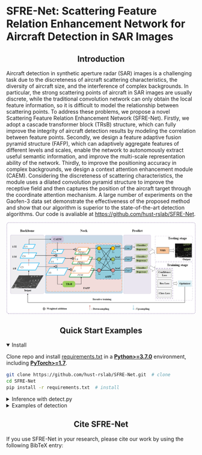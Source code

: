 # SFRE-Net: Scattering Feature Relation Enhancement Network for Aircraft Detection in SAR Images

## <div align="center">Introduction</div>
Aircraft detection in synthetic aperture radar (SAR) images is a challenging task due to the discreteness of aircraft scattering characteristics, the diversity of aircraft size, and the interference of complex backgrounds. In particular, the strong scattering points of aircraft in SAR images are usually discrete, while the traditional convolution network can only obtain the local feature information, so it is difficult to model the relationship between scattering points. To address these problems, we propose a novel Scattering Feature Relation Enhancement Network (SFRE-Net). Firstly, we adopt a cascade transformer block (TRsB) structure, which can fully improve the integrity of aircraft detection results by modeling the correlation between feature points. Secondly, we design a feature adaptive fusion pyramid structure (FAFP), which can adaptively aggregate features of different levels and scales, enable the network to autonomously extract useful semantic information, and improve the multi-scale representation ability of the network. Thirdly, to improve the positioning accuracy in complex backgrounds, we design a context attention enhancement module (CAEM). Considering the discreteness of scattering characteristics, the module uses a dilated convolution pyramid structure to improve the receptive field and then captures the position of the aircraft target through the coordinate attention mechanism. A large number of experiments on the Gaofen-3 data set demonstrate the effectiveness of the proposed method and show that our algorithm is superior to the state-of-the-art detection algorithms. Our code is avaliable at https://github.com/hust-rslab/SFRE-Net.

<img src="data/net/SFRE-Net.png" width="1000" >

## <div align="center">Quick Start Examples</div>
<details open>
<summary>Install</summary>

Clone repo and install [requirements.txt](https://github.com/ultralytics/yolov5/blob/master/requirements.txt) in a
[**Python>=3.7.0**](https://www.python.org/) environment, including
[**PyTorch>=1.7**](https://pytorch.org/get-started/locally/).

```bash
git clone https://github.com/hust-rslab/SFRE-Net.git  # clone
cd SFRE-Net
pip install -r requirements.txt  # install
```
</details>

<details>
<summary>Inference with detect.py</summary>

`detect.py` runs inference and saving results to `runs/detect`.

```bash
    python detect.py \
    --weights weights/last.pt \
    --imgsz 640 \
    --device 0 \
    --source data/img/demo_img \
    --name SFRE-Net 
```
</details>

<details>
<summary>Examples of detection</summary>

<img src="data/img/demo_result/det_result.png" width="1000" >
</details>    


## <div align="center">Cite SFRE-Net</div>
If you use SFRE-Net in your research, please cite our work by using the following BibTeX entry:

```latex

```